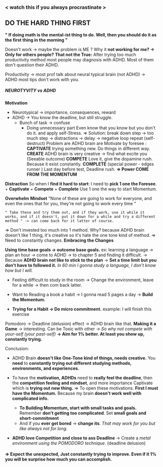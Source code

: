 ### < watch this if you always procrastinate >


## DO THE HARD THING FIRST
**" If doing math is the mental-ist thing to do. Well, then you should do it as the first thing in the morning "**   

Doesn't work -> maybe the problem is ME ?
Why it **not working for me? -> Only for others people?**
**That not the True:**
	After trying too much productivity method most people may diagnosis with ADHD.
	Most of them don't question their ADHD.

 Productivity -> most prof talk about neural typical brain (not ADHD)  -> ADHD most tips don't work with you.

##### NEUROTYVITY vs ADHD
**Motivation**
+ Neurotypical -> importance, consequences, reward
+ ADHD -> You know the deadline, but still struggle. 
	+ Bunch of task -> confuse
		+ Doing unnecessary part
		Even know that you know but you don't do it. and apply self-Stress.
	 => Solution: break down step -> too much step -> distractions
	  -> delay -> negative loop repeat (self-destruct)
	Problem are ADHD brain are Motivate by foresee :
			**CAPTIVATE** 
				trying something new. Do things in different way. 
			**CREATE**
				ADHD brain is very creative -> find what excite you (Seeable outcome)
			**COMPETE** 
				Love it, give the dopamine rush. Because it exist constantly.
		 **COMPLETE** (special power - edges runner )
			 Last day before test, Deadline rush. 
		**=> Power COME FROM THE MOMENTUM**


**Distraction**
So when I **find it hard to start**:
	I need to **pick 1 one the Foresee**.
		+ **Captivate**
		+ **Compete**
		+ **Complete**
Use 1 one the way to start Momentum.

**Overwhelm**
**Mindset**
	"None of these are going to work for everyone, and even the
	ones that for you, they're not going to work every time "

	" Take these and try them out, and if they work, use it while it works, and if it doesn't, put it down for a while and try a different method " -> can come back for it latter of course.

=> Don't invested too much into 1 method. Why? because ADHD brain doesn't like 1 thing, it's creative so it's hate the one tone kind of method.
=> Need to constantly changes.
**Embracing the Changes**

**Using time base goals -> outcome base goals.**
ex: learning a language -> plan an hour -> come to ADHD -> to chapter 5 and finding it difficult.
-> Because **ADHD brain not like to stick to the plan** 
-> **Set a time limit but you don't have to followed it.**
	*In 60 min I gonna study a language, I don't know how but I will.*

- Feeling difficult to study in the room -> Change the environment, leave for a while -> then com back latter.

+ Want to Reading a book a habit -> I gonna read 5 pages a day -> **Build the Momentum.** 

+ **Trying for a Habit -> Do micro commitment.**
	example: I will finish this exercise

Pomodoro -> Deadline (delusion) effect -> ADHD brain like that.
**Making it a Game** -> interesting. Can be Toxic with other -> *So why not compete with your-self (your past-self)*
**-> Aim for 1% better. At least you show up, constantly trying.**


Conclusion:
+ ADHD Brain **doesn't like One-Tone kind of things, needs creative.** You **need** to **constantly trying out different studying methods, environments, and experiences.**

+ To have the **motivation, ADHDs** need to **really feel the deadline**, then the **competition feeling and mindset**, and more importance Captivate which is **trying out new thing.** 
	=> To open these motivations. **First I must have the Momentum.** Because my brain **doesn't work well with complicated info.**
	+ **To Building Momentum, start with small tasks and goals.** Remember **don't getting too complicated**. Set **small goals and short-commitment**
	+ And if you **ever get bored** -> **change its**. *That may work for you but like always not for long.*
	
+ **ADHD love Competition and close to ass Deadline** -> Create a *metal environment using the POMODORO technique.* (deadline delusion)

#### => Expect the unexpected, Just constantly trying to improve. Even if it 1% you will be surprise how much you can accomplish.

